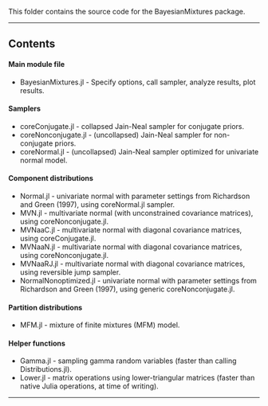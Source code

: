 This folder contains the source code for the BayesianMixtures package.

----------------------------------------------------------------------
## Contents

#### Main module file
- BayesianMixtures.jl - Specify options, call sampler, analyze results, plot results.

#### Samplers
- coreConjugate.jl - collapsed Jain-Neal sampler for conjugate priors.
- coreNonconjugate.jl - (uncollapsed) Jain-Neal sampler for non-conjugate priors.
- coreNormal.jl - (uncollapsed) Jain-Neal sampler optimized for univariate normal model.

#### Component distributions
- Normal.jl - univariate normal with parameter settings from Richardson and Green (1997), using coreNormal.jl sampler.
- MVN.jl - multivariate normal (with unconstrained covariance matrices), using coreNonconjugate.jl.
- MVNaaC.jl - multivariate normal with diagonal covariance matrices, using coreConjugate.jl.
- MVNaaN.jl - multivariate normal with diagonal covariance matrices, using coreNonconjugate.jl.
- MVNaaRJ.jl - multivariate normal with diagonal covariance matrices, using reversible jump sampler.
- NormalNonoptimized.jl - univariate normal with parameter settings from Richardson and Green (1997), using generic coreNonconjugate.jl.

#### Partition distributions
- MFM.jl - mixture of finite mixtures (MFM) model.

#### Helper functions
- Gamma.jl - sampling gamma random variables (faster than calling Distributions.jl).
- Lower.jl - matrix operations using lower-triangular matrices (faster than native Julia operations, at time of writing).



----------------------------------------------------------------------


